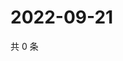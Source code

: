 # 2022-09-21

共 0 条

<!-- BEGIN WEIBO -->
<!-- 最后更新时间 Wed Sep 21 2022 01:26:19 GMT+0800 (China Standard Time) -->

<!-- END WEIBO -->
